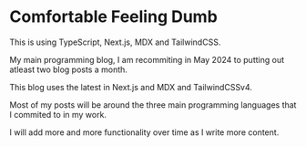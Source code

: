 # **Comfortable Feeling Dumb**

This is using TypeScript, Next.js, MDX and TailwindCSS.

My main programming blog, I am recommiting in May 2024 to putting out atleast two blog posts a month.

This blog uses the latest in Next.js and MDX and TailwindCSSv4.

Most of my posts will be around the three main programming languages that I commited to in my work.

I will add more and more functionality over time as I write more content.
